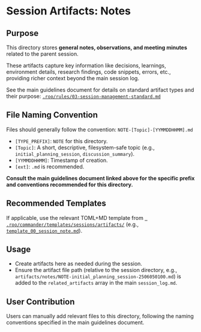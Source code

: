 # Session Artifacts: Notes

## Purpose

This directory stores **general notes, observations, and meeting minutes** related to the parent session.

These artifacts capture key information like decisions, learnings, environment details, research findings, code snippets, errors, etc., providing richer context beyond the main session log.

See the main guidelines document for details on standard artifact types and their purpose:
[`.roo/rules/03-session-management-standard.md`](.roo/rules/03-session-management-standard.md)

## File Naming Convention

Files should generally follow the convention: `NOTE-[Topic]-[YYMMDDHHMM].md`

*   `[TYPE_PREFIX]`: `NOTE` for this directory.
*   `[Topic]`: A short, descriptive, filesystem-safe topic (e.g., `initial_planning_session`, `discussion_summary`).
*   `[YYMMDDHHMM]`: Timestamp of creation.
*   `[ext]`: `.md` is recommended.

**Consult the main guidelines document linked above for the specific prefix and conventions recommended for this directory.**

## Recommended Templates

If applicable, use the relevant TOML+MD template from [` .roo/commander/templates/sessions/artifacts/`](.roo/commander/templates/sessions/artifacts/) (e.g., [`template_00_session_note.md`](.roo/commander/templates/sessions/artifacts/note/template_00_session_note.md)).

## Usage

*   Create artifacts here as needed during the session.
*   Ensure the artifact file path (relative to the session directory, e.g., `artifacts/notes/NOTE-initial_planning_session-2506050100.md`) is added to the `related_artifacts` array in the main `session_log.md`.

## User Contribution

Users can manually add relevant files to this directory, following the naming conventions specified in the main guidelines document.